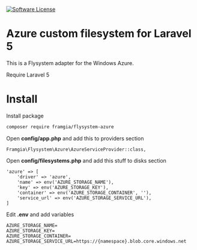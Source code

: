 [![Software License](https://img.shields.io/badge/license-MIT-brightgreen.svg?style=flat-square)](LICENSE)

# Azure custom filesystem for Laravel 5

This is a Flysystem adapter for the Windows Azure.

Require Laravel 5

# Install

Install package
```bash
composer require framgia/flysystem-azure
```

Open **config/app.php** and add this to providers section

```
Framgia\Flysystem\Azure\AzureServiceProvider::class,
```

Open **config/filesystems.php** and add this stuff to disks section
```
'azure' => [
    'driver' => 'azure',
    'name' => env('AZURE_STORAGE_NAME'),
    'key' => env('AZURE_STORAGE_KEY'),
    'container' => env('AZURE_STORAGE_CONTAINER', ''),
    'service_url' => env('AZURE_STORAGE_SERVICE_URL'),
]
```

Edit **.env** and add variables
```
AZURE_STORAGE_NAME=
AZURE_STORAGE_KEY=
AZURE_STORAGE_CONTAINER=
AZURE_STORAGE_SERVICE_URL=https://{namespace}.blob.core.windows.net
```

